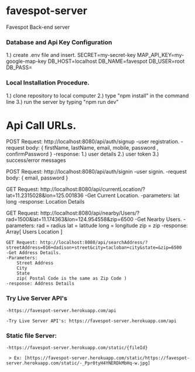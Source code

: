 # favespot-server
Favespot Back-end server

### Database and Api Key Configuration
  1.) create .env file and insert.
SECRET=my-secret-key
MAP_API_KEY=my-google-map-key
DB_HOST=localhost
DB_NAME=favespot
DB_USER=root
DB_PASS=

### Local Installation Procedure.
  1.) clone repository to local computer
  2.) type "npm install" in the command line
  3.) run the server by typing "npm run dev"
  


# Api Call URLs.
 POST Request: http://localhost:8080/api/auth/signup
    -user registration.
    -request body: 
         { firstName, lastName, email, mobile, password , confirmPassword }
    -response: 
        1.) user details
        2.) user token
        3.) success/error messages


  POST Request: http://localhost:8080/api/auth/signin
    -user signin.
    -request body: 
        { email, password }
        
   GET Request: http://localhost:8080/api/currentLocation/?lat=11.2315028&lon=125.001836
    -Get Current Location.
    -parameters: 
      lat
      long
    -response: Location Details 

          
   GET Request: http://localhost:8080/api/nearby/Users/?rad=1500&lat=11.174363&lon=124.954558&zip=6500
    -Get Nearby Users.
    -parameters: 
      rad = radius
      lat = latitude
      long = longitude
      zip = zip
    -response: Array[ Users Location ]
     
    GET Request: http://localhost:8080/api/searchAddress/?streetAddress=016+dadison+street&city=tacloban+city&state=&zip=6500
    -Get Address Details.
    -Parameters:
        Street Address
        City
        State
        zip( Postal Code is the same as Zip Code )
    -response: Address Details

### Try Live Server API's
    -https://favespot-server.herokuapp.com/api

    -Try Live Server API's: https://favespot-server.herokuapp.com/api
### Static file Server: 
    -https://favespot-server.herokuapp.com/static/{fileId}

     > Ex: [https://favespot-server.herokuapp.com/static/https://favespot-server.herokuapp.com/static/-_Ppr0tyH4YNERDkMbHq-w.jpg]




